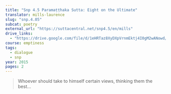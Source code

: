 ```yaml
---
title: "Snp 4.5 Paramaṭṭhaka Sutta: Eight on the Ultimate"
translator: mills-laurence
slug: "snp.4.05"
subcat: poetry
external_url: "https://suttacentral.net/snp4.5/en/mills"
drive_links:
  - "https://drive.google.com/file/d/1eHRTaz8XyDXpVrnmEktj4I0gM2wANowd/view?usp=drivesdk"
course: emptiness
tags:
  - dialogue
  - snp
year: 2015
pages: 2
---
```


> Whoever should take to himself certain views,
thinking them the best...
